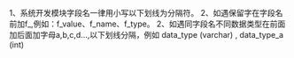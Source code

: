 1、系统开发模块字段名一律用小写以下划线为分隔符。
2、如遇保留字在字段名前加f_,例如：f_value、f_name、f_type。
2、如遇同字段名不同数据类型在前面加后面加字母a,b,c,d...,以下划线分隔，例如 data_type (varchar) , data_type_a (int)
